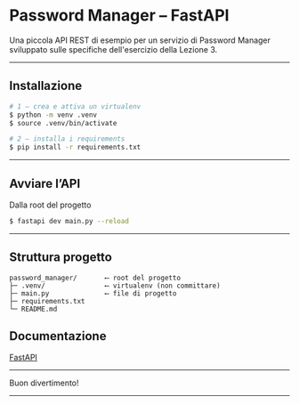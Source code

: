 # Password Manager – FastAPI

Una piccola API REST di esempio per un servizio di Password Manager sviluppato sulle specifiche dell'esercizio della Lezione 3.

---
## Installazione
```bash
# 1 – crea e attiva un virtualenv
$ python -m venv .venv
$ source .venv/bin/activate

# 2 – installa i requirements
$ pip install -r requirements.txt
```

---

## Avviare l’API
Dalla root del  progetto
```bash
$ fastapi dev main.py --reload
```

---

## Struttura progetto

```
password_manager/       ⟵ root del progetto
├─ .venv/               ⟵ virtualenv (non committare)
├─ main.py              ⟵ file di progetto
├─ requirements.txt
└─ README.md
```
## Documentazione
[FastAPI](https://fastapi.tiangolo.com/)

---

Buon divertimento!
****
